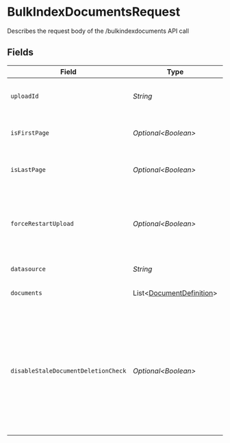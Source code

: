 # BulkIndexDocumentsRequest

Describes the request body of the /bulkindexdocuments API call


## Fields

| Field                                                                                                                                                                                 | Type                                                                                                                                                                                  | Required                                                                                                                                                                              | Description                                                                                                                                                                           |
| ------------------------------------------------------------------------------------------------------------------------------------------------------------------------------------- | ------------------------------------------------------------------------------------------------------------------------------------------------------------------------------------- | ------------------------------------------------------------------------------------------------------------------------------------------------------------------------------------- | ------------------------------------------------------------------------------------------------------------------------------------------------------------------------------------- |
| `uploadId`                                                                                                                                                                            | *String*                                                                                                                                                                              | :heavy_check_mark:                                                                                                                                                                    | Unique id that must be used for this bulk upload instance                                                                                                                             |
| `isFirstPage`                                                                                                                                                                         | *Optional\<Boolean>*                                                                                                                                                                  | :heavy_minus_sign:                                                                                                                                                                    | true if this is the first page of the upload. Defaults to false                                                                                                                       |
| `isLastPage`                                                                                                                                                                          | *Optional\<Boolean>*                                                                                                                                                                  | :heavy_minus_sign:                                                                                                                                                                    | true if this is the last page of the upload. Defaults to false                                                                                                                        |
| `forceRestartUpload`                                                                                                                                                                  | *Optional\<Boolean>*                                                                                                                                                                  | :heavy_minus_sign:                                                                                                                                                                    | Flag to discard previous upload attempts and start from scratch. Must be specified with isFirstPage=true                                                                              |
| `datasource`                                                                                                                                                                          | *String*                                                                                                                                                                              | :heavy_check_mark:                                                                                                                                                                    | Datasource of the documents                                                                                                                                                           |
| `documents`                                                                                                                                                                           | List\<[DocumentDefinition](../../models/components/DocumentDefinition.md)>                                                                                                            | :heavy_check_mark:                                                                                                                                                                    | Batch of documents for the datasource                                                                                                                                                 |
| `disableStaleDocumentDeletionCheck`                                                                                                                                                   | *Optional\<Boolean>*                                                                                                                                                                  | :heavy_minus_sign:                                                                                                                                                                    | True if older documents need to be force deleted after the upload completes. Defaults to older documents being deleted asynchronously. This must only be set when `isLastPage = true` |
